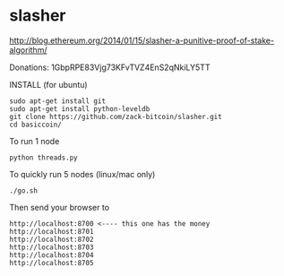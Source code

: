 slasher
=====================

http://blog.ethereum.org/2014/01/15/slasher-a-punitive-proof-of-stake-algorithm/

Donations: 1GbpRPE83Vjg73KFvTVZ4EnS2qNkiLY5TT

INSTALL (for ubuntu)

    sudo apt-get install git
    sudo apt-get install python-leveldb
    git clone https://github.com/zack-bitcoin/slasher.git
    cd basiccoin/

To run 1 node

    python threads.py

To quickly run 5 nodes (linux/mac only)

    ./go.sh

Then send your browser to 

    http://localhost:8700 <---- this one has the money
    http://localhost:8701
    http://localhost:8702
    http://localhost:8703
    http://localhost:8704
    http://localhost:8705


